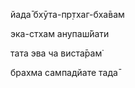 йада̄ бхӯта-пр̣тхаг-бха̄вам

эка-стхам анупаш́йати

тата эва ча виста̄рам̇

брахма сампадйате тада̄